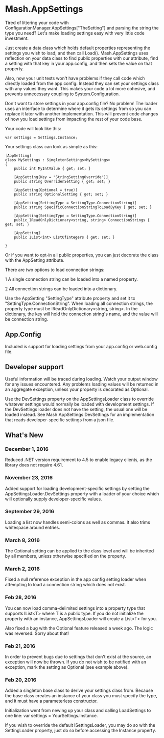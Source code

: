 # Mash.AppSettings

Tired of littering your code with ConfigurationManager.AppSettings["TheSetting"] and parsing the string the type you need?
Let's make loading settings easy with very little code investment.

Just create a data class which holds default properties representing the settings you wish to load, and then call Load().
Mash.AppSettings uses reflection on your data class to find public properties with our attribute, find a setting with that key in your app.config, and then sets the value on that property.

Also, now your unit tests won't have problems if they call code which directly loaded from the app.config.
Instead they can set your settings class with any values they want.
This makes your code a lot more cohesive, and prevents unnecessary coupling to System.Configuration.

Don't want to store settings in your app.config file? No problem!
The loader uses an interface to determine where it gets its settings from so you can replace it later with another implementation.
This will prevent code changes of how you load settings from impacting the rest of your code base.

Your code will look like this:

<pre><code>var settings = Settings.Instance;</code></pre>

Your settings class can look as simple as this:
<pre><code>[AppSetting]
class MySettings : SingletonSettings&lt;MySettings&gt;
{
    public int MyIntValue { get; set; }

    [AppSetting(Key = "StringSettingOverride")]
    public string OverridenSetting { get; set; }

    [AppSetting(Optional = true)]
    public string OptionalSetting { get; set; }

    [AppSetting(SettingType = SettingType.ConnectionString)]
    public string SpecificConnectionStringToLoadByKey { get; set; }

    [AppSetting(SettingType = SettingType.ConnectionString)]
    public IReadOnlyDictionary&lt;string, string&gt; ConnectionStrings { get; set; }

    [AppSetting]
    public IList&ltint&gt ListOfIntegers { get; set; }

}</code></pre>

Or if you want to opt-in all public properties, you can just decorate the class with the AppSetting attribute.

There are two options to load connection strings:

1 A single connection string can be loaded into a named property.

2 All connection strings can be loaded into a dictionary.

Use the AppSetting "SettingType" attribute property and set it to "SettingType.ConnectionString".
When loading all connection strings, the property type must be IReadOnlyDictionary&lt;string, string&gt;.
In the dictionary, the key will hold the connection string's name, and the value will be connection string.

## App.Config

Included is support for loading settings from your app.config or web.config file.

## Developer support

Useful information will be traced during loading. Watch your output window for any issues encountered.
Any problems loading values will be returned in an aggregate exception, unless your property is decorated as Optional.

Use the DevSettings property on the AppSettingsLoader class to override whatever settings would normally be loaded with
development settings.
If the DevSettings loader does not have the setting, the usual one will be loaded instead. See Mash.AppSettings.DevSettings for an implementation that reads developer-specific settings from a json file.

## What's New

### December 1, 2016

Reduced .NET version requirement to 4.5 to enable legacy clients, as the library does not require 4.61.

### November 23, 2016

Added support for loading development-specific settings by setting the AppSettingsLoader.DevSettings property with a loader
of your choice which will optionally supply developer-specific values.

### September 29, 2016

Loading a list now handles semi-colons as well as commas. It also trims whitespace around entries.

### March 8, 2016

The Optional setting can be applied to the class level and will be inherited by all members, unless otherwise specified on the property.

### March 2, 2016

Fixed a null reference exception in the app config setting loader when attempting to load a connection string which does not exist.

### Feb 28, 2016

You can now load comma-delimited settings into a property type that supports IList&lt;T&gt; where T is a public type.
If you do not initialize the property with an instance, AppSettingsLoader will create a List&lt;T&gt; for you.

Also fixed a bug with the Optional feature released a week ago. The logic was reversed. Sorry about that!

### Feb 21, 2016

In order to prevent bugs due to settings that don't exist at the source, an exception will now be thrown.
If you do not wish to be notified with an exception, mark the setting as Optional (see example above).

### Feb 20, 2016

Added a singleton base class to derive your settings class from.
Because the base class creates an instance of your class you must specify the type, and it must have a parameterless constructor.

Initialization went from newing up your class and calling LoadSettings to one line: var settings = YourSettings.Instance.

If you wish to override the default ISettingsLoader, you may do so with the SettingLoader property, just do so before accessing the Instance property.
